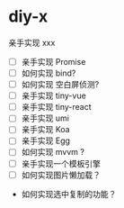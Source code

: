 # diy-x

亲手实现 xxx

- [ ] 亲手实现 Promise
- [ ] 如何实现 bind?
- [ ] 如何实现 空白屏侦测?
- [ ] 亲手实现 tiny-vue
- [ ] 亲手实现 tiny-react
- [ ] 亲手实现 umi
- [ ] 亲手实现 Koa
- [ ] 亲手实现 Egg
- [ ] 如何实现 mvvm ?
- [ ] 亲手实现一个模板引擎
- [ ] 如何实现图片懒加载？
- 如何实现选中复制的功能？
